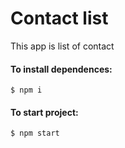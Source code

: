 # Contact list

This app is list of contact

#### To install dependences:

`$ npm i`

#### To start project:

`$ npm start`
